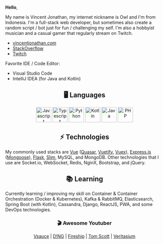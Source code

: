 
**Hello**,

My name is Vincent Jonathan, my internet nickname is Owl and I'm from Indonesia. I'm a full-stack web developer, but sometimes also create a random script / bot just for fun / challenging my self. I'm also a hobbyist musician and a casual gamer that regularly stream on Twitch.
  
- [vincentjonathan.com](https://vincentjonathan.com)
- [StackOverflow](https://stackoverflow.com/users/12397250/owl)
- [Twitch](https://www.twitch.tv/suspiciouslookingowl)

Favorite IDE / Code Editor:
- Visual Studio Code
- IntelliJ IDEA (for Java and Kotlin)

## <div align="center">🖥️ Languages </div>
<div align="center"> 
<img alt="Javascript" src="https://cdn.worldvectorlogo.com/logos/typescript.svg" height="48">
<img alt="Typescript" src="https://cdn.worldvectorlogo.com/logos/javascript.svg" height="48">
<img alt="Python" src="https://cdn.worldvectorlogo.com/logos/python-5.svg" height="48">
<img alt="Kotlin" src="https://cdn.worldvectorlogo.com/logos/kotlin.svg" height="48">
<img alt="Java" src="https://cdn.worldvectorlogo.com/logos/java-14.svg"  height="48">
<img alt="PHP" src="https://cdn.worldvectorlogo.com/logos/php-1.svg" height="48">
</div>

## <div align="center">⚡ Technologies</div>

My commonly used stacks are [Vue](https://github.com/vuejs/vue) ([Quasar](https://github.com/quasarframework/quasar), [Vuetify](https://github.com/vuetifyjs/vuetify), [Vuex](https://github.com/vuejs/vuex)), [Express.js](https://github.com/expressjs/express) ([Mongoose](https://github.com/Automattic/mongoose)), [Flask](https://github.com/pallets/flask), [Slim](https://github.com/slimphp/Slim), MySQL, and MongoDB.
Other technologies that I use are Socket.io, WebSocket, Redis, NginX, Bootstrap, and jQuery.

## <div align="center"> 📚 Learning </div>
Currently learning / improving my skill on Container & Container Orchestration (Docker & Kubernetes), Kafka & RabbitMQ, Elasticsearch, Spring Boot (with Kotlin), Cassandra, Django, ReactJS, PWA, and some DevOps technologies.

### <div align="center">🎬 Awesome Youtuber </div>
<div align="center">

[Vsauce](https://www.youtube.com/channel/UC6nSFpj9HTCZ5t-N3Rm3-HA) | [D!NG](https://www.youtube.com/channel/UClq42foiSgl7sSpLupnugGA) | [Fireship](https://www.youtube.com/channel/UCsBjURrPoezykLs9EqgamOA) | [Tom Scott](https://www.youtube.com/channel/UCBa659QWEk1AI4Tg--mrJ2A) | [Veritasium](https://www.youtube.com/channel/UCHnyfMqiRRG1u-2MsSQLbXA)

</div>